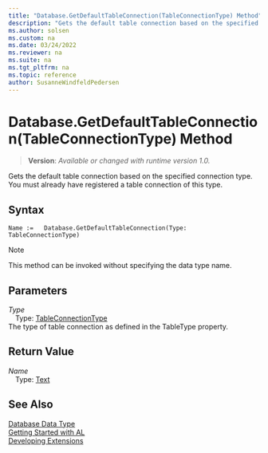 ```yaml
---
title: "Database.GetDefaultTableConnection(TableConnectionType) Method"
description: "Gets the default table connection based on the specified connection type."
ms.author: solsen
ms.custom: na
ms.date: 03/24/2022
ms.reviewer: na
ms.suite: na
ms.tgt_pltfrm: na
ms.topic: reference
author: SusanneWindfeldPedersen
---
```

[//]: # (START>DO_NOT_EDIT)
[//]: # (IMPORTANT:Do not edit any of the content between here and the END>DO_NOT_EDIT.)
[//]: # (Any modifications should be made in the .xml files in the ModernDev repo.)
# Database.GetDefaultTableConnection(TableConnectionType) Method
> **Version**: _Available or changed with runtime version 1.0._

Gets the default table connection based on the specified connection type. You must already have registered a table connection of this type.


## Syntax
```AL
Name :=   Database.GetDefaultTableConnection(Type: TableConnectionType)
```
> [!NOTE]
> This method can be invoked without specifying the data type name.
## Parameters
*Type*  
&emsp;Type: [TableConnectionType](../tableconnectiontype/tableconnectiontype-option.md)  
The type of table connection as defined in the TableType property.  


## Return Value
*Name*  
&emsp;Type: [Text](../text/text-data-type.md)  



[//]: # (IMPORTANT: END>DO_NOT_EDIT)
## See Also
[Database Data Type](database-data-type.md)  
[Getting Started with AL](../../devenv-get-started.md)  
[Developing Extensions](../../devenv-dev-overview.md)